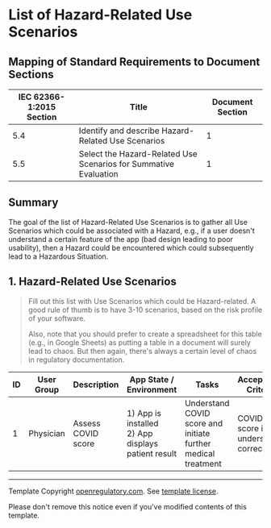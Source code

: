 # List of Hazard-Related Use Scenarios

## Mapping of Standard Requirements to Document Sections

| IEC 62366-1:2015 Section | Title                                                            | Document Section |
|--------------------------|------------------------------------------------------------------|------------------|
| 5.4                      | Identify and describe Hazard-Related Use Scenarios               | 1                |
| 5.5                      | Select the Hazard-Related Use Scenarios for Summative Evaluation | 1                |

## Summary

The goal of the list of Hazard-Related Use Scenarios is to gather all Use Scenarios which could be associated
with a Hazard, e.g., if a user doesn't understand a certain feature of the app (bad design leading to poor
usability), then a Hazard could be encountered which could subsequently lead to a Hazardous Situation.

## 1. Hazard-Related Use Scenarios

> Fill out this list with Use Scenarios which could be Hazard-related. A good rule of thumb is to have 3-10
> scenarios, based on the risk profile of your software.
>
> Also, note that you should prefer to create a spreadsheet for this table (e.g., in Google Sheets) as putting a
> table in a document will surely lead to chaos. But then again, there's always a certain level of chaos in
> regulatory documentation.

| ID | User Group | Description        | App State / Environment                               | Tasks                                                         | Acceptance Criteria                 |
|----|------------|--------------------|-------------------------------------------------------|---------------------------------------------------------------|-------------------------------------|
| 1  | Physician  | Assess COVID score | 1) App is installed<br>2) App displays patient result | Understand COVID score and initiate further medical treatment | COVID score is understood correctly |

---

Template Copyright [openregulatory.com](https://openregulatory.com). See [template
license](https://openregulatory.com/template-license).

Please don't remove this notice even if you've modified contents of this template.
